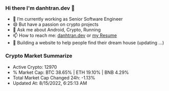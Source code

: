 ### Hi there I'm danhtran.dev 👋

- 🔭 I’m currently working as Senior Software Engineer
- 😄 But have a passion on crypto projects
- 💬 Ask me about Android, Crypto, Running 
- 📫 How to reach me: <a href="https://danhtran.dev" target="_blank">danhtran.dev</a> or <a href="Developer-Resume.pdf" target="_blank">my Resume</a>
- 🌱 Building a website to help people find their dream house (updating ...)

### Crypto Market Summarize
- Active Crypto: 12970
- % Market Cap: BTC 38.65% | ETH 19.10% | BNB 4.29%
- Total Market Cap Changed 24h: -1.13%
- Updated At: 8/15/2022, 6:25:13 AM
